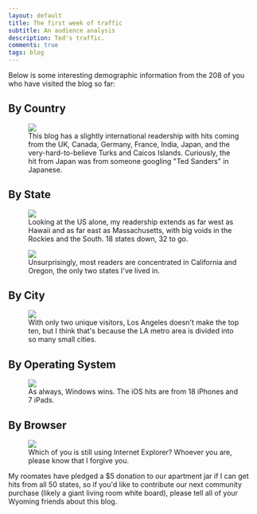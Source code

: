 ```yaml
---
layout: default
title: The first week of traffic
subtitle: An audience analysis
description: Ted's traffic.
comments: true
tags: blog
---
```


<p>Below is some interesting demographic information from the 208 of you who have visited the blog so far:</p>


<h2>By Country</h2>
<figure>
<img src="{{site.url}}/img/traffic-by-country.png" />
<figcaption>
This blog has a slightly international readership with hits coming from the UK, Canada, Germany, France, India, Japan, and the very-hard-to-believe Turks and Caicos Islands. Curiously, the hit from Japan was from someone googling "Ted Sanders" in Japanese.
</figcaption>
</figure>


<h2>By State</h2>
<figure>
<img src="{{site.url}}/img/traffic-map-of-the-usa.png" />
<figcaption>
Looking at the US alone, my readership extends as far west as Hawaii and as far east as Massachusetts, with big voids in the Rockies and the South. 18 states down, 32 to go.
</figcaption>
</figure>


<figure>
<img src="{{site.url}}/img/traffic-by-state.png" />
<figcaption>
Unsurprisingly, most readers are concentrated in California and Oregon, the only two states I've lived in.
</figcaption>
</figure>


<h2>By City</h2>
<figure>
<img src="{{site.url}}/img/traffic-by-city.png" />
<figcaption>
With only two unique visitors, Los Angeles doesn't make the top ten, but I think that's because the LA metro area is divided into so many small cities.
</figcaption>
</figure>


<h2>By Operating System</h2>
<figure>
<img src="{{site.url}}/img/traffic-by-OS.png" />
<figcaption>
As always, Windows wins. The iOS hits are from 18 iPhones and 7 iPads.
</figcaption>
</figure>


<h2>By Browser</h2>
<figure>
<img src="{{site.url}}/img/traffic-by-browser.png" />
<figcaption>
Which of you is still using Internet Explorer? Whoever you are, please know that I forgive you.
</figcaption>
</figure>



<p>My roomates have pledged a $5 donation to our apartment jar if I can get hits from all 50 states, so if you'd like to contribute our next community purchase (likely a giant living room white board), please tell all of your Wyoming friends about this blog.</p>

